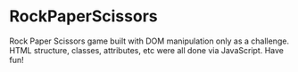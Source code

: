 # RockPaperScissors
Rock Paper Scissors game built with DOM manipulation only as a challenge.
HTML structure, classes, attributes, etc were all done via JavaScript.
Have fun!